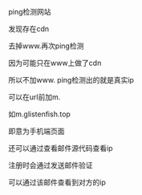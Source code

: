 ping检测网站

发现存在cdn

去掉www.再次ping检测

因为可能只在www上做了cdn

所以不加www. ping检测出的就是真实ip



可以在url前加m.

如m.glistenfish.top

即意为手机端页面



还可以通过查看邮件源代码查看ip

注册时会通过发送邮件验证

可以通过该邮件查看到对方的ip
